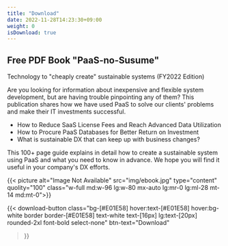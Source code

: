 ```yaml
---
title: "Download"
date: 2022-11-28T14:23:30+09:00
weight: 0
isDownload: true
---
```


<div class="md:mx-0 py-20 md:py-36 px-4 md:pr-0 md:pl-12 lg:pl-28 bg-[#f0f0f0]">

<div class="flex flex-col md:flex-row md:gap-8 lg:gap-0">
  
  <div class="md:w-2/3 lg:w-[560px]">
  <h2 class="text-3xl md:text-2xl lg:text-4xl font-bold mb-4">Free PDF Book "PaaS-no-Susume"</h2>
  <p class="lg:text-lg font-bold">Technology to "cheaply create" sustainable systems (FY2022 Edition)</p>

  <P class="mt-12">Are you looking for information about inexpensive and flexible system development, but are having trouble pinpointing any of them? This publication shares how we have used PaaS to solve our clients' problems and make their IT investments successful.</p>

  <ul class="my-8 list-disc ml-6">
    <li class="mb-2">How to Reduce SaaS License Fees and Reach Advanced Data Utilization</li>
    <li class="mb-2">How to Procure PaaS Databases for Better Return on Investment</li>
    <li>What is sustainable DX that can keep up with business changes?</li>
  </ul>

  <p>This 100+ page guide explains in detail how to create a sustainable system using PaaS and what you need to know in advance. We hope you will find it useful in your company's DX efforts.</p>

  </div>

  {{< picture alt="Image Not Available" src="img/ebook.jpg" type="content" quolity="100" class="w-full md:w-96 lg:w-80 mx-auto lg:mr-0 lg:ml-28 mt-14 md:mt-0">}}
</div>

{{< download-button
    class="bg-[#E01E58] hover:text-[#E01E58] hover:bg-white border border-[#E01E58] text-white text-[16px] lg:text-[20px] rounded-2xl font-bold select-none" btn-text="Download"
>}}

</div>